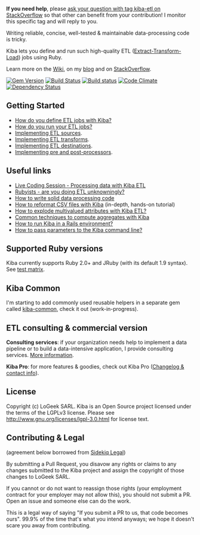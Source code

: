 **If you need help**, please [ask your question with tag kiba-etl on StackOverflow](http://stackoverflow.com/questions/ask?tags=kiba-etl) so that other can benefit from your contribution! I monitor this specific tag and will reply to you.

Writing reliable, concise, well-tested & maintainable data-processing code is tricky.

Kiba lets you define and run such high-quality ETL ([Extract-Transform-Load](http://en.wikipedia.org/wiki/Extract,_transform,_load)) jobs using Ruby.

Learn more on the [Wiki](https://github.com/thbar/kiba/wiki), on my [blog](http://thibautbarrere.com) and on [StackOverflow](http://stackoverflow.com/questions/tagged/kiba-etl).

[![Gem Version](https://badge.fury.io/rb/kiba.svg)](http://badge.fury.io/rb/kiba)
[![Build Status](https://travis-ci.org/thbar/kiba.svg?branch=master)](https://travis-ci.org/thbar/kiba) [![Build status](https://ci.appveyor.com/api/projects/status/v05jcyhpp1mueq9i?svg=true)](https://ci.appveyor.com/project/thbar/kiba) [![Code Climate](https://codeclimate.com/github/thbar/kiba/badges/gpa.svg)](https://codeclimate.com/github/thbar/kiba) [![Dependency Status](https://gemnasium.com/thbar/kiba.svg)](https://gemnasium.com/thbar/kiba)

## Getting Started

* [How do you define ETL jobs with Kiba?](https://github.com/thbar/kiba/wiki/How-do-you-define-ETL-jobs-with-Kiba%3F)
* [How do you run your ETL jobs?](https://github.com/thbar/kiba/wiki/How-do-you-run-your-ETL-jobs%3F)
* [Implementing ETL sources](https://github.com/thbar/kiba/wiki/Implementing-ETL-sources).
* [Implementing ETL transforms](https://github.com/thbar/kiba/wiki/Implementing-ETL-transforms).
* [Implementing ETL destinations](https://github.com/thbar/kiba/wiki/Implementing-ETL-destinations).
* [Implementing pre and post-processors](https://github.com/thbar/kiba/wiki/Implementing-pre-and-post-processors).

## Useful links

* [Live Coding Session - Processing data with Kiba ETL](http://thibautbarrere.com/2015/11/09/video-processing-data-with-kiba-etl/)
* [Rubyists - are you doing ETL unknowningly?](http://thibautbarrere.com/2015/03/25/rubyists-are-you-doing-etl-unknowingly/)
* [How to write solid data processing code](http://thibautbarrere.com/2015/04/05/how-to-write-solid-data-processing-code/)
* [How to reformat CSV files with Kiba](http://thibautbarrere.com/2015/06/04/how-to-reformat-csv-files-with-kiba/) (in-depth, hands-on tutorial)
* [How to explode multivalued attributes with Kiba ETL?](http://thibautbarrere.com/2015/06/25/how-to-explode-multivalued-attributes-with-kiba/)
* [Common techniques to compute aggregates with Kiba](https://stackoverflow.com/questions/31145715/how-to-do-a-aggregation-transformation-in-a-kiba-etl-script-kiba-gem)
* [How to run Kiba in a Rails environment?](http://thibautbarrere.com/2015/09/26/how-to-run-kiba-in-a-rails-environment/)
* [How to pass parameters to the Kiba command line?](http://stackoverflow.com/questions/32959692/how-to-pass-parameters-into-your-etl-job)

## Supported Ruby versions

Kiba currently supports Ruby 2.0+ and JRuby (with its default 1.9 syntax). See [test matrix](https://travis-ci.org/thbar/kiba).

## Kiba Common

I'm starting to add commonly used reusable helpers in a separate gem called [kiba-common](https://github.com/thbar/kiba-common), check it out (work-in-progress).

## ETL consulting & commercial version

**Consulting services**: if your organization needs help to implement a data pipeline or to build a data-intensive application, I provide consulting services. [More information](http://thibautbarrere.com/hire-me/).

**Kiba Pro**: for more features & goodies, check out Kiba Pro ([Changelog & contact info](Pro-Changes.md)).

## License

Copyright (c) LoGeek SARL. Kiba is an Open Source project licensed under the terms of
the LGPLv3 license.  Please see <http://www.gnu.org/licenses/lgpl-3.0.html> for license text.

## Contributing & Legal

(agreement below borrowed from [Sidekiq Legal](https://github.com/mperham/sidekiq/blob/master/Contributing.md))

By submitting a Pull Request, you disavow any rights or claims to any changes submitted to the Kiba project and assign the copyright of those changes to LoGeek SARL.

If you cannot or do not want to reassign those rights (your employment contract for your employer may not allow this), you should not submit a PR. Open an issue and someone else can do the work.

This is a legal way of saying "If you submit a PR to us, that code becomes ours". 99.9% of the time that's what you intend anyways; we hope it doesn't scare you away from contributing.
